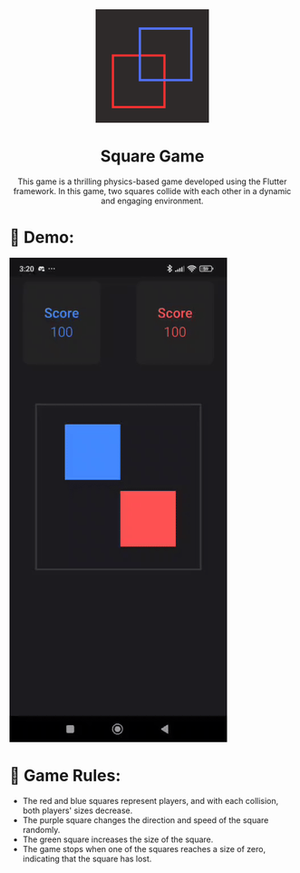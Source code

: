 <div align="center">

  <img src="screenshots/logo.png" alt="logo" width="200" height="auto" />
  <h1>Square Game</h1>
<p>
This game is a thrilling physics-based game developed using the Flutter framework. In this game, two squares collide with each other in a dynamic and engaging environment.</p>

</div>

# :star2: Demo:
![](screenshots/demo.gif)

# :star2: Game Rules:
- The red and blue squares represent players, and with each collision, both players' sizes decrease.
- The purple square changes the direction and speed of the square randomly.
- The green square increases the size of the square.
- The game stops when one of the squares reaches a size of zero, indicating that the square has lost.














